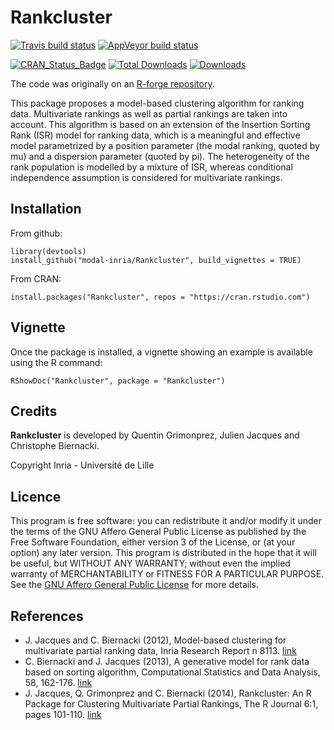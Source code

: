 # Rankcluster

[![Travis build status](https://travis-ci.com/modal-inria/Rankcluster.svg?branch=master)](https://travis-ci.com/modal-inria/Rankcluster) [![AppVeyor build status](https://ci.appveyor.com/api/projects/status/github/modal-inria/Rankcluster?branch=master&svg=true)](https://ci.appveyor.com/project/modal-inria/Rankcluster)

[![CRAN_Status_Badge](http://www.r-pkg.org/badges/version/Rankcluster)](https://cran.r-project.org/package=Rankcluster) [![Total Downloads](http://cranlogs.r-pkg.org/badges/grand-total/Rankcluster?color=blue)](http://cranlogs.r-pkg.org/badges/grand-total/Rankcluster) [![Downloads](https://cranlogs.r-pkg.org/badges/Rankcluster)](https://cran.rstudio.com/web/packages/Rankcluster/index.html)

The code was originally on an [R-forge repository](https://r-forge.r-project.org/projects/rankclust/).


This package proposes a model-based clustering algorithm for ranking data. 
Multivariate rankings as well as partial rankings are taken into account.
This algorithm is based on an extension of the Insertion Sorting Rank (ISR) model for ranking data, which is a meaningful
and effective model parametrized by a position parameter (the modal ranking, quoted by mu) and a dispersion parameter (quoted by pi).
The heterogeneity of the rank population is modelled by a mixture of ISR, whereas conditional independence assumption is considered for multivariate rankings.


## Installation

From github:
```
library(devtools)
install_github("modal-inria/Rankcluster", build_vignettes = TRUE)
```

From CRAN:
```
install.packages("Rankcluster", repos = "https://cran.rstudio.com")
```

## Vignette

Once the package is installed, a vignette showing an example is available using the R command:

```
RShowDoc("Rankcluster", package = "Rankcluster")
```

## Credits

**Rankcluster** is developed by Quentin Grimonprez, Julien Jacques and Christophe Biernacki.

Copyright Inria - Université de Lille

## Licence

This program is free software: you can redistribute it and/or modify
it under the terms of the GNU Affero General Public License as
published by the Free Software Foundation, either version 3 of the
License, or (at your option) any later version.
This program is distributed in the hope that it will be useful,
but WITHOUT ANY WARRANTY; without even the implied warranty of
MERCHANTABILITY or FITNESS FOR A PARTICULAR PURPOSE.  See the
[GNU Affero General Public License](https://www.gnu.org/licenses/agpl-3.0.en.html) for more details.


## References

* J. Jacques and C. Biernacki (2012), Model-based clustering for multivariate partial ranking data, Inria Research Report n 8113. [link](https://hal.inria.fr/hal-00743384/document)
* C. Biernacki and J. Jacques (2013), A generative model for rank data based on sorting algorithm, Computational Statistics and Data Analysis, 58, 162-176. [link](https://www.sciencedirect.com/science/article/pii/S0167947312003118)
* J. Jacques, Q. Grimonprez and C. Biernacki (2014), Rankcluster: An R Package for Clustering Multivariate Partial Rankings, The R Journal 6:1, pages 101-110. [link](https://journal.r-project.org/archive/2014/RJ-2014-010/index.html)


